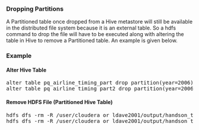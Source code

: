 ### Dropping Partitions
A Partitioned table once dropped from a Hive metastore will still be available in the distributed file system because it is an external table. So a hdfs command to drop the file will have to be executed along with altering the table in Hive to remove a Partitioned table. An example is given below.

### Example

#### Alter Hive Table
<pre>
alter table pq_airline_timing_part drop partition(year=2006);
alter table pq_airline_timing_part2 drop partition(year=2006, month=1);
</pre>

#### Remove HDFS File (Partitioned Hive Table)
<pre>
hdfs dfs -rm -R /user/cloudera or ldave2001/output/handson_train/airline_time_performance/flight_parquet_partd/year=2006
hdfs dfs -rm -R /user/cloudera or ldave2001/output/handson_train/airline_time_performance/flight_parquet_partd2/year=2006/month=1
</pre>

